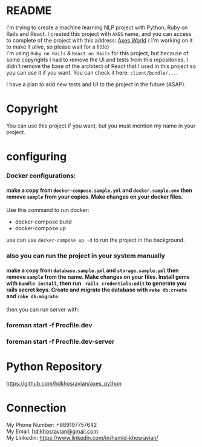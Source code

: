 # README
I'm trying to create a machine learning NLP project with Python, Ruby on Rails and React.
I created this project with `AXES` name, and you can access to complete of the project with this address: [Axes World](http://www.axes.world) ( I'm working on it to make it alive, so please wait for a little)
<br />
I'm using `Ruby on Rails` & `React on Rails` for this project, but because of some copyrights I had to remove the UI and tests from this repositories, I didn't remove the base of the architect of React that I used in this project so you can use it if you want. You can check it here: `client/bundle/...`.

I have a plan to add new tests and UI to the project in the future (ASAP).

# Copyright
You can use this project if you want, but you must mention my name in your project.

# configuring

### Docker configurations:

#### make a copy from `docker-compose.sample.yml` and `docker.sample.env` then remove `sample` from your copies. Make changes on your docker files.
Use this command to run docker:

- docker-compose build
- docker-compose up

use can use `docker-compose up -d` to run the project in the background.

### also you can run the project in your system manually

#### make a copy from `database.sample.yml` and `storage.sample.yml` then remove `sample` from the name. Make changes on your files. Install gems with `bundle install`, then run ` rails credentials:edit` to generate you rails secret keys. Create and migrate the database with `rake db:create` and `rake db:migrate`.

then you can run server with:
### foreman start -f Procfile.dev
### foreman start -f Procfile.dev-server

# Python Repository
https://github.com/hdkhosravian/axes_python


# Connection
My Phone Number: +989197757642
<br />
My Email: hd.khosravian@gmail.com
<br />
My Linkedin: https://www.linkedin.com/in/hamid-khosravian/
